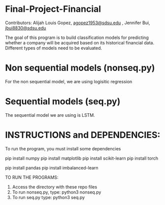# Final-Project-Financial

Contributors:
Alijah Louis Gopez, agopez1953@sdsu.edu , 
Jennifer Bui, jbui8830@sdsu.edu


The goal of this program is to build classification models for predicting whether a company will be acquired based on its historical financial data. Different types of models need to be evaluated. 
# Non sequential models (nonseq.py)
For the non sequential model, we are using logisitic regression


# Sequential models (seq.py)
The sequential model we are using is LSTM.

# INSTRUCTIONS and DEPENDENCIES: 
To run the program, you must install some dependencies

pip install numpy
pip install matplotlib
pip install scikit-learn
pip install torch

pip install pandas
pip install imbalanced-learn


TO RUN THE PROGRAMS:
1. Access the directory with these repo files
2. To run nonseq.py, type: python3 nonseq.py
3. To run seq.py type: python3 seq.py

